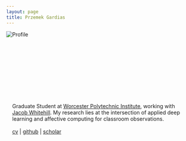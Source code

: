 ```yaml
---
layout: page
title: Przemek Gardias
---
```


<div class="fp" markdown=0>
	<div class="circletag" style="height: 11rem; width: 11rem; border-radius: 50% 50% 50% 50%; ">
		<img src="{{site.url}}/assets/profile.jpg" alt="Profile">
	</div>
	<p style="margin: 1rem; flex: 1 1 40%">
		Graduate Student at <a href="https://web.cs.wpi.edu/">Worcester Polytechnic Institute</a>, working with <a href="https://users.wpi.edu/~jrwhitehill/">Jacob Whitehill</a>. My research lies at the intersection of applied deep learning and affective computing for classroom observations.
		<br>
		<br>
		<a href="{{ site.baseurl }}/pdf/cv.pdf">cv</a> | <a href="https://github.com/pgardias">github</a> | <a href="https://scholar.google.com/citations?user=LpoiVbkAAAAJ">scholar</a>
	</p>
</div>
